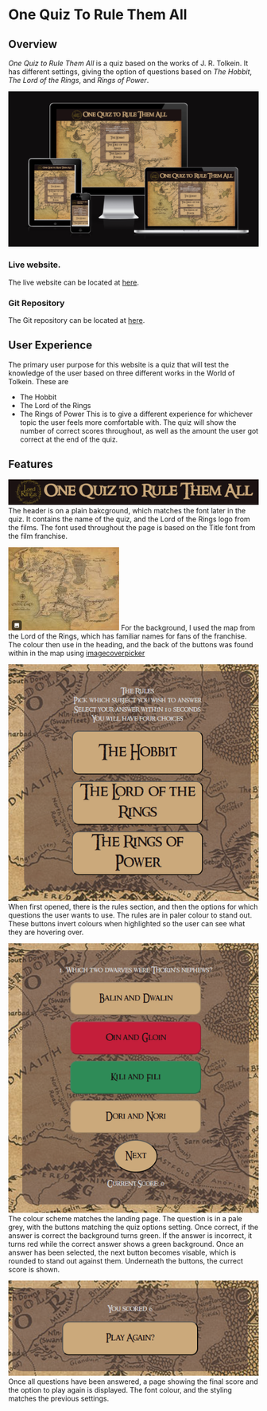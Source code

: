 # One Quiz To Rule Them All
## Overview
_One Quiz to Rule Them All_ is a quiz based on the works of J. R. Tolkein. It has different settings, giving the option of questions based on _The Hobbit_, _The Lord of the Rings_, and _Rings of Power_. 

![Image of website on different screen sizes](/assets/images/one-quiz-responsive-img.png)

### Live website.
The live website can be located at [here](https://bryonyrblack.github.io/onequiztorulethemall/).

### Git Repository
The Git repository can be located at [here](https://github.com/BryonyRBlack/onequiztorulethemall).

## User Experience
The primary user purpose for this website is a quiz that will test the knowledge of the user based on three different works in the World of Tolkein. These are
* The Hobbit
* The Lord of the Rings
* The Rings of Power
This is to give a different experience for whichever topic the user feels more comfortable with.
The quiz will show the number of correct scores throughout, as well as the amount the user got correct at the end of the quiz.

## Features
![image of the header](/assets/images/header-img-for-readme.png)
The header is on a plain bakcground, which matches the font later in the quiz. It contains the name of the quiz, and the Lord of the Rings logo from the films. The font used throughout the page is based on the Title font from the film franchise.

![Small image of the map used as the background](/assets/images/small-image-of-lord-of-the-rings-map-for-readme.png)
For the background, I used the map from the Lord of the Rings, which has familiar names for fans of the franchise. The colour then use in the heading, and the back of the buttons was found within in the map using [imagecoverpicker](https://imagecolorpicker.com/)

![Screenshot of the landing page showing the rules and quiz difficulty settings](/assets/images/landing-page-for-readme.png)
When first opened, there is the rules section, and then the options for which questions the user wants to use. The rules are in paler colour to stand out. These buttons invert colours when highlighted so the user can see what they are hovering over. 

![Screenshot of the quiz page](/assets/images/quiz-for-readme.png)
The colour scheme matches the landing page. The question is in a pale grey, with the buttons matching the quiz options setting. Once correct, if the answer is correct the background turns green. If the answer is incorrect, it turns red while the correct answer shows a green background. Once an answer has been selected, the next button becomes visable, which is rounded to stand out against them. Underneath the buttons, the currect score is shown.

![Screenshot of ending page](/assets/images/quiz-end-for-readme.png)
Once all questions have been answered, a page showing the final score and the option to play again is displayed. The font colour, and the styling matches the previous settings.